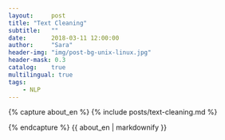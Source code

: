 ```yaml
---
layout:     post
title: "Text Cleaning"
subtitle:   ""
date:       2018-03-11 12:00:00
author:     "Sara"
header-img: "img/post-bg-unix-linux.jpg"
header-mask: 0.3
catalog:    true
multilingual: true
tags:
    - NLP
---
```


<div class="zh post-container">
{% capture about_en %}
{% include posts/text-cleaning.md %}

{% endcapture %}
{{ about_en | markdownify }}
</div>

<div class="en post-container">

</div>

